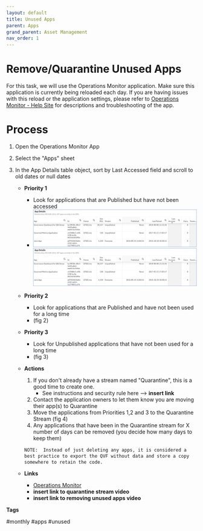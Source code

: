 ```yaml
---
layout: default
title: Unused Apps
parent: Apps
grand_parent: Asset Management
nav_order: 1
---
```


# Remove/Quarantine Unused Apps

For this task, we will use the Operations Monitor application.   Make sure this application is currently being reloaded each day. If you are having issues with this reload or the application settings, please refer to [Operations Monitor - Help Site](https://help.qlik.com/en-US/sense-admin/Subsystems/DeployAdministerQSE/Content/Sense_DeployAdminister/QSEoW/Administer_QSEoW/Monitoring_QSEoW/Operations-monitor-app.htm) for descriptions and troubleshooting of the app.			

# Process
1. Open the Operations Monitor App
2. Select the "Apps" sheet
3. In the App Details table object, sort by Last Accessed field and scroll to old dates or null dates 

    - **Priority 1**
        - Look for applications that are Published but have not been accessed
        - ![fig_1.png](images/fig_1.png)
	[![fig_1.png](images/fig_1.png)](https://raw.githubusercontent.com/qs-admin-guide/qs-admin-guide/master/docs/asset_management/apps/images/fig_1.png)
    - **Priority 2**
        - Look for applications that are Published and have not been used for a long time
        - (fig 2)
    - **Priority 3**	
        - Look for Unpublished applications that have not been used for a long time
        - (fig 3)
		
    - **Actions**
    	
        1. If you don't already have a stream named "Quarantine", this is a good time to create one. 
            - See instructions and security rule here --> **insert link**
        2. Contact the application owners to let them know you are moving their app(s) to Quarantine	
	    3. Move the applications from Priorities 1,2 and 3 to the Quarantine Stream (fig 4)	
	    4. Any applications that have been in the Quarantine stream for X number of days can be removed (you decide how many days to keep them)
	    
	   ```
	   NOTE:  Instead of just deleting any apps, it is considered a best practice to export the QVF without data and store a copy somewhere to retain the code.
	   ```
	   
    - **Links**
        - [Operations Monitor](https://help.qlik.com/en-US/sense-admin/Subsystems/DeployAdministerQSE/Content/Sense_DeployAdminister/QSEoW/Administer_QSEoW/Monitoring_QSEoW/Operations-monitor-app.htm)
        - **insert link to quarantine stream video**
        - **insert link to removing unused apps video**

  
  **Tags**
  
  #monthly #apps #unused
